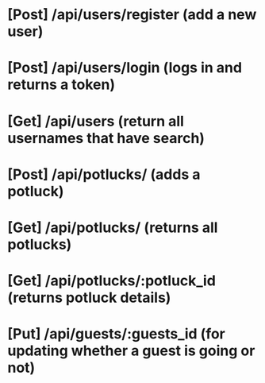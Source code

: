 # [Post] /api/users/register (add a new user)

# [Post] /api/users/login (logs in and returns a token)

# [Get] /api/users (return all usernames that have search)

# [Post] /api/potlucks/ (adds a potluck)

# [Get] /api/potlucks/ (returns all potlucks)

# [Get] /api/potlucks/:potluck_id (returns potluck details)

# [Put] /api/guests/:guests_id (for updating whether a guest is going or not) 
